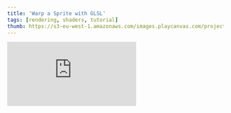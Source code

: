 ```yaml
---
title: 'Warp a Sprite with GLSL'
tags: [rendering, shaders, tutorial]
thumb: https://s3-eu-west-1.amazonaws.com/images.playcanvas.com/projects/12/426038/2C7C85-image-75.jpg
---
```

<div className="iframe-container">
    <iframe loading="lazy" src="https://playcanv.as/p/3NdgiVsp/" title="Warp a Sprite with GLSL" webkitallowfullscreen="true" mozallowfullscreen="true" allow="autoplay" allowfullscreen="true" allowvr="" scrolling="no" frameborder="0" />
</div>
